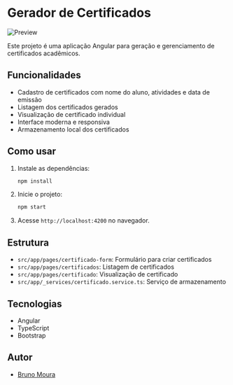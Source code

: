 # Gerador de Certificados

![Preview](public/preview.png)

Este projeto é uma aplicação Angular para geração e gerenciamento de certificados acadêmicos.

## Funcionalidades

- Cadastro de certificados com nome do aluno, atividades e data de emissão
- Listagem dos certificados gerados
- Visualização de certificado individual
- Interface moderna e responsiva
- Armazenamento local dos certificados

## Como usar

1. Instale as dependências:
   ```bash
   npm install
   ```
2. Inicie o projeto:
   ```bash
   npm start
   ```
3. Acesse `http://localhost:4200` no navegador.

## Estrutura

- `src/app/pages/certificado-form`: Formulário para criar certificados
- `src/app/pages/certificados`: Listagem de certificados
- `src/app/pages/certificado`: Visualização de certificado
- `src/app/_services/certificado.service.ts`: Serviço de armazenamento

## Tecnologias

- Angular
- TypeScript
- Bootstrap

## Autor

- [Bruno Moura](https://github.com/brunomoura88)
